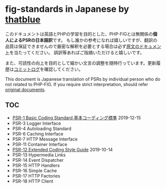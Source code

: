 # fig-standards in Japanese by [thatblue](https://github.com/thatblue)
このドキュメントは英語とPHPの学習を目的とした、PHP-FIGとは無関係の**個人によるPSRの日本語訳**です。
もし誰かの参考になれば嬉しいですが、翻訳の品質は保証できませんので厳密な解釈を必要とする場合は必ず[原文のドキュメント](https://www.php-fig.org/psr/)を当たってください。
誤訳等あればご指摘いただけると嬉しいです。

また、可読性の向上を目的として細かい文言の調整を随時行っています。更新履歴は[コミットログ](https://github.com/thatblue/fig-standards/commits/master)を確認してください。

This document is Japanese translation of PSRs by individual person who do not related to PHP-FIG. If you require strict interpretation, should refer [original documents](https://www.php-fig.org/psr/).

## TOC
- [PSR-1 Basic Coding Standard 基本コーディング標準](PSR-1-basic-coding-standard.md) 2019-12-15
- PSR-3 Logger Interface
- PSR-4 Autoloading Standard
- PSR-6 Caching Interface
- PSR-7 HTTP Message Interface
- PSR-11 Container Interface
- [PSR-12 Extended Coding Style Guide](PSR-12-extended-coding-style-guide.md) 2019-10-14
- PSR-13 Hypermedia Links
- PSR-14 Event Dispatcher
- PSR-15 HTTP Handlers
- PSR-16 Simple Cache
- PSR-17 HTTP Factories
- PSR-18 HTTP Client
